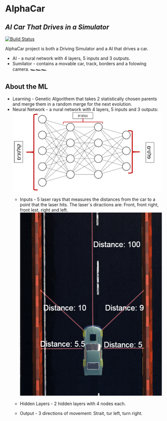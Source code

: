 # AlphaCar
## _AI Car That Drives in a Simulator_

[![Build Status](https://travis-ci.org/joemccann/dillinger.svg?branch=master)](https://travis-ci.org/joemccann/dillinger)

AlphaCar project is both a Driving Simulator and a AI that drives a car.
- AI - a nural network with 4 layers, 5 inputs and 3 outputs.
- Sumilator - contains a movable car, track, borders and a folowing camera.
 🏎️🏎️🏎️

## About the ML

- Learning - Genetic Algorithem that takes 2 statistically chosen parents and merge them in a random merge for the next evolution.
- Neural Network - a nural network with 4 layers, 5 inputs and 3 outputs:
![NN Photo](https://github.com/yotamlevit/AlphaCar/blob/7dac43f4635e75cdff9fc1817bb1ed3f4bdee6ab/AlphaCarPhotos/NN_titled.PNG)
    - Inputs -  5 laser rays that measures the distances from the car to a point that the laser              hits. The laser`s diractions are: Front, front right, front lest, right and left.
![Laser top view Photo](https://github.com/yotamlevit/AlphaCar/blob/7dac43f4635e75cdff9fc1817bb1ed3f4bdee6ab/AlphaCarPhotos/LaserTopView.PNG)
    - Hidden Layers - 2 hidden layers with 4 nodes each.
    
    - Output - 3 directions of movement: Strait, tur left, turn right.
    
